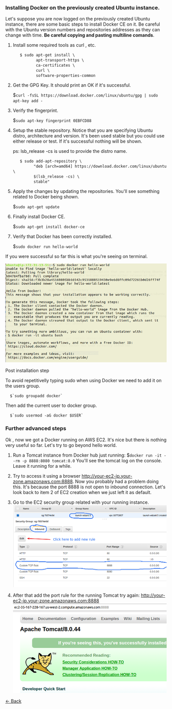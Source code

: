 ### Installing Docker on the previously created Ubuntu instance.
 
 Let's suppose you are now logged on the previously created Ubuntu instance, there are some basic steps
 to install Docker CE on it. Be careful with the Ubuntu version numbers and repositories addresses as
 they can change with time. **Be careful copying and pasting multiline comands**.
      
   1. Install some required tools as curl , etc.
      
      ```
         $ sudo apt-get install \
                apt-transport-https \
                ca-certificates \
                curl \
                software-properties-common
      ```
 
   2. Get the GPG Key. It should print an OK if it's successful. 
     
      $`curl -fsSL https://download.docker.com/linux/ubuntu/gpg | sudo apt-key add -`
    
   3. Verify the fingerprint.
   
      $`sudo apt-key fingerprint 0EBFCD88`
     
   4. Setup the stable repository. Notice that you are specifying Ubuntu distro, architecture and version.
      It's been used stable but you could use either release or test. If it's successful nothing will be shown.
      
      ps: lsb_release -cs is used to provide the distro name.
   
      ```
         $ sudo add-apt-repository \
               "deb [arch=amd64] https://download.docker.com/linux/ubuntu \
               $(lsb_release -cs) \
               stable"

      ```
      
   5. Apply the changes by updating the repositories. You'll see something related to Docker being shown.
       
      $`sudo apt-get update`
      
   6. Finally install Docker CE.
   
      $`sudo apt-get install docker-ce`
      
   7. Verify that Docker has been correctly installed.
   
      $`sudo docker run hello-world`
       
   If you were successful so far this is what you're seeing on terminal.
        
   ![success.png](images/success.png)

   Post installation step

   To avoid repetitivelly typing sudo when using Docker we need to add it on the users group.

      $`sudo groupadd docker`

   Then add the current user to docker group.

      $`sudo usermod -aG docker $USER`
   
   ### Further advanced steps
   
   Ok , now we got a Docker running on AWS EC2. It's nice but there is nothing very useful so far.
   Let's try to go beyond hello world.
   
   1. Run a Tomcat instance from Docker hub just running:
      $`docker run -it --rm -p 8888:8080 tomcat:8.0`
      You'll see the tomcat log on the console. Leave it running for a while.
        
   2. Try to access it using a browser http://your-ec2-ip.your-zone.amazonaws.com:8888.
      Now you probably had a problem doing this. It's because the port 8888 is not open
      to inbound connection. Let's look back to item 2 of EC2 creation when we just
      left it as default.
      
   3. Go to the EC2 security group related with your running instance.
      ![inbound.png](images/inbound.png)
      
   4. After that add the port rule for the running Tomcat try again: http://your-ec2-ip.your-zone.amazonaws.com:8888
      ![tomcat.png](images/tomcat.png)
      
   [<- Back](README.md)
